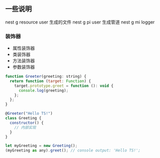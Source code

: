 ## 一些说明

nest g resource user 生成的文件
nest g pi user  生成管道
nest g mi logger

### 装饰器

- 属性装饰器
- 类装饰器
- 方法装饰器
- 参数装饰器

```js
function Greeter(greeting: string) {
  return function (target: Function) {
    target.prototype.greet = function (): void {
      console.log(greeting);
    };
  };
}

@Greeter("Hello TS!")
class Greeting {
  constructor() {
    // 内部实现
  }
}

let myGreeting = new Greeting();
(myGreeting as any).greet(); // console output: 'Hello TS!';


```
